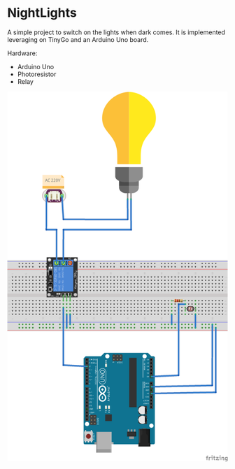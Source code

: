 # NightLights

A simple project to switch on the lights when dark comes.
It is implemented leveraging on TinyGo and an Arduino Uno board.

Hardware:
- Arduino Uno
- Photoresistor
- Relay

![image](./docs/fritzing.png)

